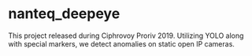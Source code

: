 # nanteq_deepeye
This project released during Ciphrovoy Proriv 2019. Utilizing YOLO along with special markers, we detect anomalies on static open IP cameras.
